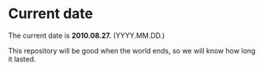 # Current date

The current date is **2010.08.27.** (YYYY.MM.DD.)

This repository will be good when the world ends, so we will know how long it lasted.